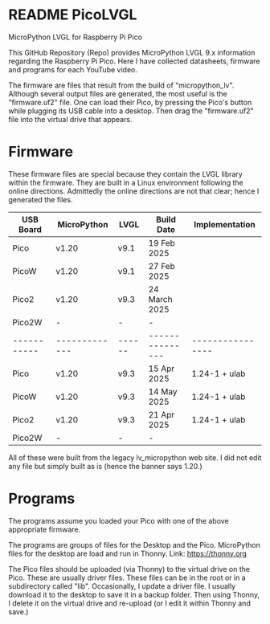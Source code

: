 # README PicoLVGL

MicroPython LVGL for Raspberry Pi Pico

This GitHub Repository (Repo) provides MicroPython LVGL 9.x information regarding the Raspberry Pi Pico.  Here I have collected datasheets, firmware and programs for each YouTube video.

The firmware are files that result from the build of "micropython_lv". Although several output files are generated, the most useful is the "firmware.uf2" file.  One can load their Pico, by pressing the Pico's button while plugging its USB cable into a desktop. Then drag the "firmware.uf2" file into the virtual drive that appears.

# Firmware 

These firmware files are special because they contain the LVGL library within the firmware.  They are built in a Linux environment following the online directions.
Admittedly the online directions are not that clear; hence I generated the files.

| USB Board | MicroPython | LVGL | Build Date    | Implementation |
|-----------|-------------|------|---------------|----------------|
| Pico      | v1.20       | v9.1 | 19 Feb 2025   |                |
| PicoW     | v1.20       | v9.1 | 27 Feb 2025   |                |
| Pico2     | v1.20       | v9.3 | 24 March 2025 |                |
| Pico2W    | -           | -    | -             |                |
|-----------|-------------|------|---------------|----------------|
| Pico      | v1.20       | v9.3 | 15 Apr 2025   | 1.24-1 + ulab  |
| PicoW     | v1.20       | v9.3 | 14 May 2025   | 1.24-1 + ulab  |
| Pico2     | v1.20       | v9.3 | 21 Apr 2025   | 1.24-1 + ulab  |
| Pico2W    | -           | -    | -             |                |

All of these were built from the legacy lv_micropython web site.
I did not edit any file but simply built as is (hence the banner says 1.20.)

# Programs

The programs assume you loaded your Pico with one of the above appropriate firmware.

The programs are groups of files for the Desktop and the Pico. MicroPython files for the desktop are load and run in Thonny.  Link: https://thonny.org

 The Pico files should be uploaded (via Thonny) to the virtual drive on the Pico.  These are usually driver files.  These files can be in the root or in a subdirectory called "lib".  Occasionally, I update a driver file.  I usually download it to the desktop to save it in a backup folder. Then using Thonny, I delete it on the virtual drive and re-upload (or I edit it within Thonny and save.)  

